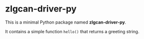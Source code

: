 # zlgcan-driver-py

This is a minimal Python package named **zlgcan-driver-py**. 

It contains a simple function `hello()` that returns a greeting string.
